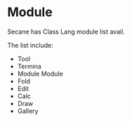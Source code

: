 # Module

Secane has Class Lang module list avail.

The list include:

- Tool
- Termina
- Module Module
- Fold
- Edit
- Calc
- Draw
- Gallery